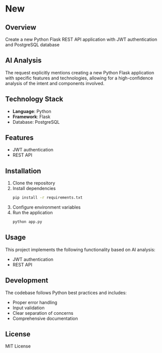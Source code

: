 # New

## Overview
Create a new Python Flask REST API application with JWT authentication and PostgreSQL database

## AI Analysis
The request explicitly mentions creating a new Python Flask application with specific features and technologies, allowing for a high-confidence analysis of the intent and components involved.

## Technology Stack
- **Language**: Python
- **Framework**: Flask
- Database: PostgreSQL

## Features
- JWT authentication
- REST API

## Installation

1. Clone the repository
2. Install dependencies
   ```bash
   pip install -r requirements.txt
   ```
3. Configure environment variables
4. Run the application
   ```bash
   python app.py
   ```

## Usage

This project implements the following functionality based on AI analysis:
- JWT authentication
- REST API

## Development

The codebase follows Python best practices and includes:
- Proper error handling
- Input validation
- Clear separation of concerns
- Comprehensive documentation

## License

MIT License
